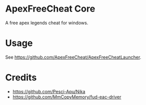 # ApexFreeCheat Core
A free apex legends cheat for windows.
# Usage
See https://github.com/ApexFreeCheat/ApexFreeCheatLauncher.
# Credits
- https://github.com/Pesci-Apu/Nika
- https://github.com/MmCopyMemory/fud-eac-driver
